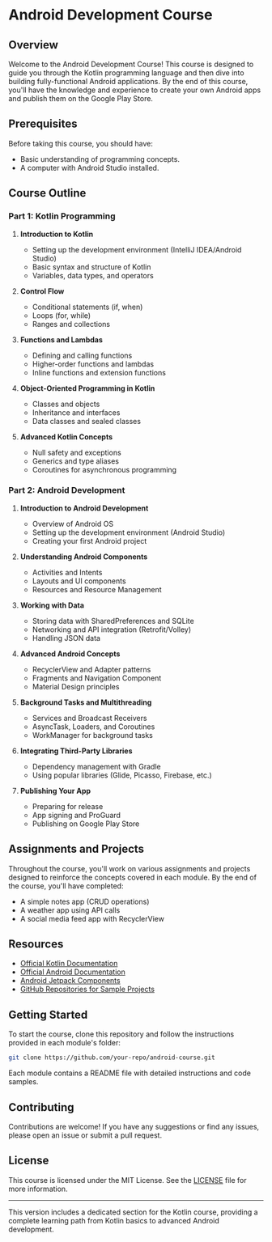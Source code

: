 
# Android Development Course

## Overview
Welcome to the Android Development Course! This course is designed to guide you through the Kotlin programming language and then dive into building fully-functional Android applications. By the end of this course, you'll have the knowledge and experience to create your own Android apps and publish them on the Google Play Store.

## Prerequisites
Before taking this course, you should have:
- Basic understanding of programming concepts.
- A computer with Android Studio installed.

## Course Outline

### Part 1: Kotlin Programming
1. **Introduction to Kotlin**
   - Setting up the development environment (IntelliJ IDEA/Android Studio)
   - Basic syntax and structure of Kotlin
   - Variables, data types, and operators

2. **Control Flow**
   - Conditional statements (if, when)
   - Loops (for, while)
   - Ranges and collections

3. **Functions and Lambdas**
   - Defining and calling functions
   - Higher-order functions and lambdas
   - Inline functions and extension functions

4. **Object-Oriented Programming in Kotlin**
   - Classes and objects
   - Inheritance and interfaces
   - Data classes and sealed classes

5. **Advanced Kotlin Concepts**
   - Null safety and exceptions
   - Generics and type aliases
   - Coroutines for asynchronous programming

### Part 2: Android Development
1. **Introduction to Android Development**
   - Overview of Android OS
   - Setting up the development environment (Android Studio)
   - Creating your first Android project

2. **Understanding Android Components**
   - Activities and Intents
   - Layouts and UI components
   - Resources and Resource Management

3. **Working with Data**
   - Storing data with SharedPreferences and SQLite
   - Networking and API integration (Retrofit/Volley)
   - Handling JSON data

4. **Advanced Android Concepts**
   - RecyclerView and Adapter patterns
   - Fragments and Navigation Component
   - Material Design principles

5. **Background Tasks and Multithreading**
   - Services and Broadcast Receivers
   - AsyncTask, Loaders, and Coroutines
   - WorkManager for background tasks

6. **Integrating Third-Party Libraries**
   - Dependency management with Gradle
   - Using popular libraries (Glide, Picasso, Firebase, etc.)

7. **Publishing Your App**
   - Preparing for release
   - App signing and ProGuard
   - Publishing on Google Play Store

## Assignments and Projects
Throughout the course, you'll work on various assignments and projects designed to reinforce the concepts covered in each module. By the end of the course, you'll have completed:
- A simple notes app (CRUD operations)
- A weather app using API calls
- A social media feed app with RecyclerView

## Resources
- [Official Kotlin Documentation](https://kotlinlang.org/docs/home.html)
- [Official Android Documentation](https://developer.android.com/docs)
- [Android Jetpack Components](https://developer.android.com/jetpack)
- [GitHub Repositories for Sample Projects](#)

## Getting Started
To start the course, clone this repository and follow the instructions provided in each module's folder:
```bash
git clone https://github.com/your-repo/android-course.git
```

Each module contains a README file with detailed instructions and code samples.

## Contributing
Contributions are welcome! If you have any suggestions or find any issues, please open an issue or submit a pull request.

## License
This course is licensed under the MIT License. See the [LICENSE](LICENSE) file for more information.

---

This version includes a dedicated section for the Kotlin course, providing a complete learning path from Kotlin basics to advanced Android development.
